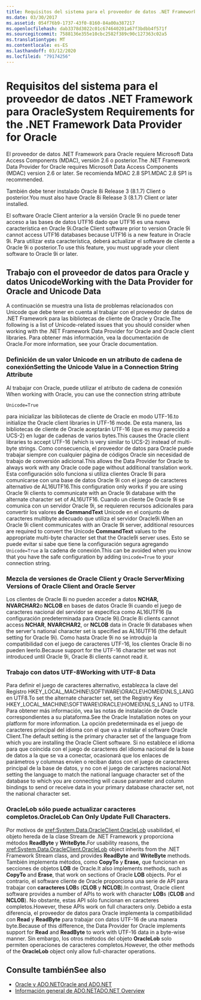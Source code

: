```yaml
---
title: Requisitos del sistema para el proveedor de datos .NET Framework para Oracle
ms.date: 03/30/2017
ms.assetid: 054f76b9-1737-43f0-8160-84a00a387217
ms.openlocfilehash: dab3378d3022c01c674640201a67f3bdbb4f571f
ms.sourcegitcommit: 7588136e355e10cbc2582f389c90c127363c02a5
ms.translationtype: MT
ms.contentlocale: es-ES
ms.lasthandoff: 03/12/2020
ms.locfileid: "79174256"
---
```

# <a name="system-requirements-for-the-net-framework-data-provider-for-oracle"></a><span data-ttu-id="892ec-102">Requisitos del sistema para el proveedor de datos .NET Framework para Oracle</span><span class="sxs-lookup"><span data-stu-id="892ec-102">System Requirements for the .NET Framework Data Provider for Oracle</span></span>

<span data-ttu-id="892ec-103">El proveedor de datos .NET Framework para Oracle requiere Microsoft Data Access Components (MDAC), versión 2.6 o posterior.</span><span class="sxs-lookup"><span data-stu-id="892ec-103">The .NET Framework Data Provider for Oracle requires Microsoft Data Access Components (MDAC) version 2.6 or later.</span></span> <span data-ttu-id="892ec-104">Se recomienda MDAC 2.8 SP1.</span><span class="sxs-lookup"><span data-stu-id="892ec-104">MDAC 2.8 SP1 is recommended.</span></span>  
  
 <span data-ttu-id="892ec-105">También debe tener instalado Oracle 8i Release 3 (8.1.7) Client o posterior.</span><span class="sxs-lookup"><span data-stu-id="892ec-105">You must also have Oracle 8i Release 3 (8.1.7) Client or later installed.</span></span>  
  
 <span data-ttu-id="892ec-106">El software Oracle Client anterior a la versión Oracle 9i no puede tener acceso a las bases de datos UTF16 dado que UTF16 es una nueva característica en Oracle 9i.</span><span class="sxs-lookup"><span data-stu-id="892ec-106">Oracle Client software prior to version Oracle 9i cannot access UTF16 databases because UTF16 is a new feature in Oracle 9i.</span></span> <span data-ttu-id="892ec-107">Para utilizar esta característica, deberá actualizar el software de cliente a Oracle 9i o posterior.</span><span class="sxs-lookup"><span data-stu-id="892ec-107">To use this feature, you must upgrade your client software to Oracle 9i or later.</span></span>  
  
## <a name="working-with-the-data-provider-for-oracle-and-unicode-data"></a><span data-ttu-id="892ec-108">Trabajo con el proveedor de datos para Oracle y datos Unicode</span><span class="sxs-lookup"><span data-stu-id="892ec-108">Working with the Data Provider for Oracle and Unicode Data</span></span>  

<span data-ttu-id="892ec-109">A continuación se muestra una lista de problemas relacionados con Unicode que debe tener en cuenta al trabajar con el proveedor de datos de .NET Framework para las bibliotecas de cliente de Oracle y Oracle.</span><span class="sxs-lookup"><span data-stu-id="892ec-109">The following is a list of Unicode-related issues that you should consider when working with the .NET Framework Data Provider for Oracle and Oracle client libraries.</span></span> <span data-ttu-id="892ec-110">Para obtener más información, vea la documentación de Oracle.</span><span class="sxs-lookup"><span data-stu-id="892ec-110">For more information, see your Oracle documentation.</span></span>  
  
### <a name="setting-the-unicode-value-in-a-connection-string-attribute"></a><span data-ttu-id="892ec-111">Definición de un valor Unicode en un atributo de cadena de conexión</span><span class="sxs-lookup"><span data-stu-id="892ec-111">Setting the Unicode Value in a Connection String Attribute</span></span>  

<span data-ttu-id="892ec-112">Al trabajar con Oracle, puede utilizar el atributo de cadena de conexión </span><span class="sxs-lookup"><span data-stu-id="892ec-112">When working with Oracle, you can use the connection string attribute</span></span>  
  
`Unicode=True`
  
<span data-ttu-id="892ec-113">para inicializar las bibliotecas de cliente de Oracle en modo UTF-16.</span><span class="sxs-lookup"><span data-stu-id="892ec-113">to initialize the Oracle client libraries in UTF-16 mode.</span></span> <span data-ttu-id="892ec-114">De esta manera, las bibliotecas de cliente de Oracle aceptarán UTF-16 (que es muy parecido a UCS-2) en lugar de cadenas de varios bytes.</span><span class="sxs-lookup"><span data-stu-id="892ec-114">This causes the Oracle client libraries to accept UTF-16 (which is very similar to UCS-2) instead of multi-byte strings.</span></span> <span data-ttu-id="892ec-115">Como consecuencia, el proveedor de datos para Oracle puede trabajar siempre con cualquier página de códigos Oracle sin necesidad de trabajo de conversión adicional.</span><span class="sxs-lookup"><span data-stu-id="892ec-115">This allows the Data Provider for Oracle to always work with any Oracle code page without additional translation work.</span></span> <span data-ttu-id="892ec-116">Esta configuración sólo funciona si utiliza clientes Oracle 9i para comunicarse con una base de datos Oracle 9i con el juego de caracteres alternativo de AL16UTF16.</span><span class="sxs-lookup"><span data-stu-id="892ec-116">This configuration only works if you are using Oracle 9i clients to communicate with an Oracle 9i database with the alternate character set of AL16UTF16.</span></span> <span data-ttu-id="892ec-117">Cuando un cliente De Oracle 9i se comunica con un servidor Oracle 9i, se requieren recursos adicionales para convertir los valores **de CommandText** Unicode en el conjunto de caracteres multibyte adecuado que utiliza el servidor Oracle9i.</span><span class="sxs-lookup"><span data-stu-id="892ec-117">When an Oracle 9i client communicates with an Oracle 9i server, additional resources are required to convert the Unicode **CommandText** values to the appropriate multi-byte character set that the Oracle9i server uses.</span></span> <span data-ttu-id="892ec-118">Esto se puede evitar si sabe que tiene la configuración segura agregando `Unicode=True` a la cadena de conexión.</span><span class="sxs-lookup"><span data-stu-id="892ec-118">This can be avoided when you know that you have the safe configuration by adding `Unicode=True` to your connection string.</span></span>  
  
### <a name="mixing-versions-of-oracle-client-and-oracle-server"></a><span data-ttu-id="892ec-119">Mezcla de versiones de Oracle Client y Oracle Server</span><span class="sxs-lookup"><span data-stu-id="892ec-119">Mixing Versions of Oracle Client and Oracle Server</span></span>  

<span data-ttu-id="892ec-120">Los clientes de Oracle 8i no pueden acceder a datos **NCHAR,** **NVARCHAR2**o **NCLOB** en bases de datos Oracle 9i cuando el juego de caracteres nacional del servidor se especifica como AL16UTF16 (la configuración predeterminada para Oracle 9i).</span><span class="sxs-lookup"><span data-stu-id="892ec-120">Oracle 8i clients cannot access **NCHAR**, **NVARCHAR2**, or **NCLOB** data in Oracle 9i databases when the server's national character set is specified as AL16UTF16 (the default setting for Oracle 9i).</span></span> <span data-ttu-id="892ec-121">Como hasta Oracle 9i no se introdujo la compatibilidad con el juego de caracteres UTF-16, los clientes Oracle 8i no pueden leerlo.</span><span class="sxs-lookup"><span data-stu-id="892ec-121">Because support for the UTF-16 character set was not introduced until Oracle 9i, Oracle 8i clients cannot read it.</span></span>  
  
### <a name="working-with-utf-8-data"></a><span data-ttu-id="892ec-122">Trabajo con datos UTF-8</span><span class="sxs-lookup"><span data-stu-id="892ec-122">Working with UTF-8 Data</span></span>  

<span data-ttu-id="892ec-123">Para definir el juego de caracteres alternativo, establezca la clave del Registro HKEY_LOCAL_MACHINE\SOFTWARE\ORACLE\HOMEID\NLS_LANG en UTF8.</span><span class="sxs-lookup"><span data-stu-id="892ec-123">To set the alternate character set, set the Registry Key HKEY_LOCAL_MACHINE\SOFTWARE\ORACLE\HOMEID\NLS_LANG to UTF8.</span></span> <span data-ttu-id="892ec-124">Para obtener más información, vea las notas de instalación de Oracle correspondientes a su plataforma.</span><span class="sxs-lookup"><span data-stu-id="892ec-124">See the Oracle Installation notes on your platform for more information.</span></span> <span data-ttu-id="892ec-125">La opción predeterminada es el juego de caracteres principal del idioma con el que va a instalar el software Oracle Client.</span><span class="sxs-lookup"><span data-stu-id="892ec-125">The default setting is the primary character set of the language from which you are installing the Oracle Client software.</span></span> <span data-ttu-id="892ec-126">Si no establece el idioma para que coincida con el juego de caracteres del idioma nacional de la base de datos a la que se va a conectar, ocasionará que los enlaces de parámetros y columnas envíen o reciban datos con el juego de caracteres principal de la base de datos, y no con el juego de caracteres nacional.</span><span class="sxs-lookup"><span data-stu-id="892ec-126">Not setting the language to match the national language character set of the database to which you are connecting will cause parameter and column bindings to send or receive data in your primary database character set, not the national character set.</span></span>  
  
### <a name="oraclelob-can-only-update-full-characters"></a><span data-ttu-id="892ec-127">OracleLob sólo puede actualizar caracteres completos.</span><span class="sxs-lookup"><span data-stu-id="892ec-127">OracleLob Can Only Update Full Characters.</span></span>  

<span data-ttu-id="892ec-128">Por motivos de <xref:System.Data.OracleClient.OracleLob> usabilidad, el objeto hereda de la clase Stream de .NET Framework y proporciona métodos **ReadByte** y **WriteByte.**</span><span class="sxs-lookup"><span data-stu-id="892ec-128">For usability reasons, the <xref:System.Data.OracleClient.OracleLob> object inherits from the .NET Framework Stream class, and provides **ReadByte** and **WriteByte** methods.</span></span> <span data-ttu-id="892ec-129">También implementa métodos, como **CopyTo** y **Erase,** que funcionan en secciones de objetos **LOB** de Oracle.</span><span class="sxs-lookup"><span data-stu-id="892ec-129">It also implements methods, such as **CopyTo** and **Erase**, that work on sections of Oracle **LOB** objects.</span></span> <span data-ttu-id="892ec-130">Por el contrario, el software cliente de Oracle proporciona una serie de API para trabajar con **caracteres LOB**s (**CLOB** y **NCLOB**).</span><span class="sxs-lookup"><span data-stu-id="892ec-130">In contrast, Oracle client software provides a number of APIs to work with character **LOB**s (**CLOB** and **NCLOB**).</span></span> <span data-ttu-id="892ec-131">No obstante, estas API sólo funcionan en caracteres completos.</span><span class="sxs-lookup"><span data-stu-id="892ec-131">However, these APIs work on full characters only.</span></span> <span data-ttu-id="892ec-132">Debido a esta diferencia, el proveedor de datos para Oracle implementa la compatibilidad con **Read** y **ReadByte** para trabajar con datos UTF-16 de una manera byte.</span><span class="sxs-lookup"><span data-stu-id="892ec-132">Because of this difference, the Data Provider for Oracle implements support for **Read** and **ReadByte** to work with UTF-16 data in a byte-wise manner.</span></span> <span data-ttu-id="892ec-133">Sin embargo, los otros métodos del objeto **OracleLob** solo permiten operaciones de caracteres completos.</span><span class="sxs-lookup"><span data-stu-id="892ec-133">However, the other methods of the **OracleLob** object only allow full-character operations.</span></span>  
  
## <a name="see-also"></a><span data-ttu-id="892ec-134">Consulte también</span><span class="sxs-lookup"><span data-stu-id="892ec-134">See also</span></span>

- [<span data-ttu-id="892ec-135">Oracle y ADO.NET</span><span class="sxs-lookup"><span data-stu-id="892ec-135">Oracle and ADO.NET</span></span>](oracle-and-adonet.md)
- [<span data-ttu-id="892ec-136">Información general de ADO.NET</span><span class="sxs-lookup"><span data-stu-id="892ec-136">ADO.NET Overview</span></span>](ado-net-overview.md)
